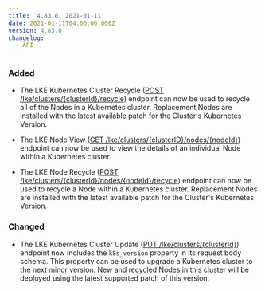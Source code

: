 ```yaml
---
title: '4.83.0: 2021-01-11'
date: 2021-01-11T04:00:00.000Z
version: 4.83.0
changelog:
  - API
---
```


### Added

- The LKE Kubernetes Cluster Recycle ([POST /lke/clusters/{clusterId}/recycle](https://www.linode.com/docs/api/linode-kubernetes-engine-lke/#kubernetes-cluster-recycle)) endpoint can now be used to recycle all of the Nodes in a Kubernetes cluster. Replacement Nodes are installed with the latest available patch for the Cluster's Kubernetes Version.

- The LKE Node View ([GET /lke/clusters/{clusterID}/nodes/{nodeId}](https://www.linode.com/docs/api/linode-kubernetes-engine-lke/#node-view)) endpoint can now be used to view the details of an individual Node within a Kubernetes cluster.

- The LKE Node Recycle ([POST /lke/clusters/{clusterId}/nodes/{nodeId}/recycle](https://www.linode.com/docs/api/linode-kubernetes-engine-lke/#node-recycle)) endpoint can now be used to recycle a Node within a Kubernetes cluster. Replacement Nodes are installed with the latest available patch for the Cluster's Kubernetes Version.

### Changed

- The LKE Kubernetes Cluster Update ([PUT /lke/clusters/{clusterId}](https://www.linode.com/docs/api/linode-kubernetes-engine-lke/#kubernetes-cluster-update)) endpoint now includes the `k8s_version` property in its request body schema. This property can be used to upgrade a Kubernetes cluster to the next minor version. New and recycled Nodes in this cluster will be deployed using the latest supported patch of this version.
